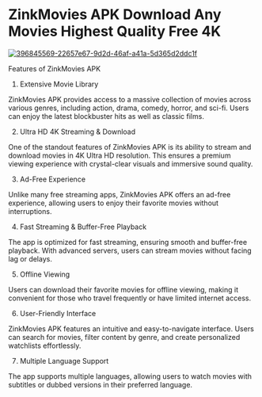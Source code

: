 # ZinkMovies APK Download Any Movies Highest Quality Free 4K

<a href="https://gamemodfree.com/en/zinkmovies-apk/">![396845569-22657e67-9d2d-46af-a41a-5d365d2ddc1f](https://github.com/user-attachments/assets/21c6ac0a-08b9-4e9d-b533-23d901c5e1d2)
</a>

Features of ZinkMovies APK

1. Extensive Movie Library

ZinkMovies APK provides access to a massive collection of movies across various genres, including action, drama, comedy, horror, and sci-fi. Users can enjoy the latest blockbuster hits as well as classic films.

2. Ultra HD 4K Streaming & Download

One of the standout features of ZinkMovies APK is its ability to stream and download movies in 4K Ultra HD resolution. This ensures a premium viewing experience with crystal-clear visuals and immersive sound quality.

3. Ad-Free Experience

Unlike many free streaming apps, ZinkMovies APK offers an ad-free experience, allowing users to enjoy their favorite movies without interruptions.

4. Fast Streaming & Buffer-Free Playback

The app is optimized for fast streaming, ensuring smooth and buffer-free playback. With advanced servers, users can stream movies without facing lag or delays.

5. Offline Viewing

Users can download their favorite movies for offline viewing, making it convenient for those who travel frequently or have limited internet access.

6. User-Friendly Interface

ZinkMovies APK features an intuitive and easy-to-navigate interface. Users can search for movies, filter content by genre, and create personalized watchlists effortlessly.

7. Multiple Language Support

The app supports multiple languages, allowing users to watch movies with subtitles or dubbed versions in their preferred language.
